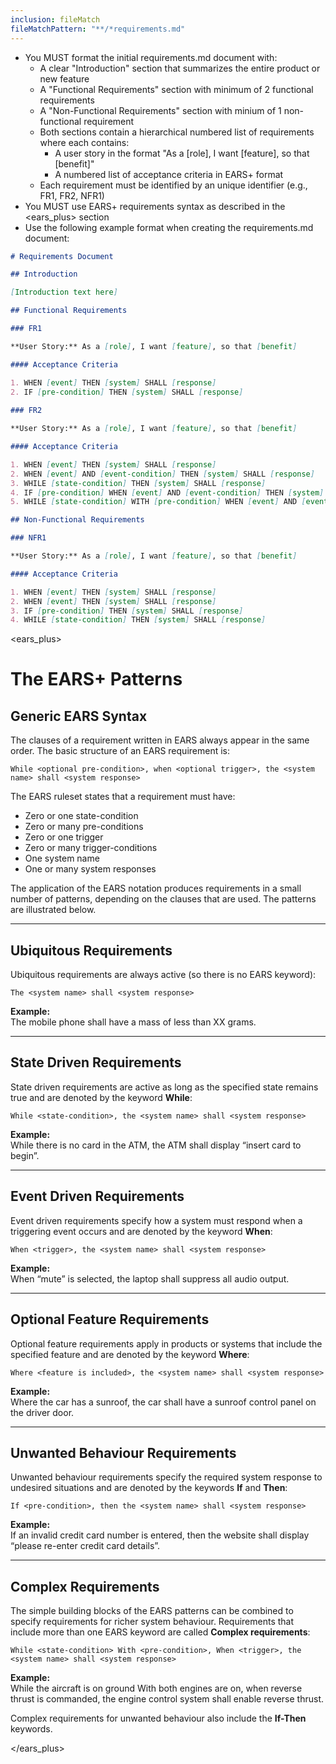 ```yaml
---
inclusion: fileMatch
fileMatchPattern: "**/*requirements.md"
---
```


- You MUST format the initial requirements.md document with:
  - A clear "Introduction" section that summarizes the entire product or new feature
  - A "Functional Requirements" section with minimum of 2 functional requirements 
  - A "Non-Functional Requirements" section with minium of 1 non-functional requirement
  - Both sections contain a hierarchical numbered list of requirements where each contains:
    - A user story in the format "As a [role], I want [feature], so that [benefit]"
    - A numbered list of acceptance criteria in EARS+ format
  - Each requirement must be identified by an unique identifier (e.g., FR1, FR2, NFR1)
- You MUST use EARS+ requirements syntax as described in the <ears_plus> section
- Use the following example format when creating the requirements.md document:
```md
# Requirements Document

## Introduction

[Introduction text here]

## Functional Requirements

### FR1

**User Story:** As a [role], I want [feature], so that [benefit]

#### Acceptance Criteria

1. WHEN [event] THEN [system] SHALL [response]
2. IF [pre-condition] THEN [system] SHALL [response]
  
### FR2

**User Story:** As a [role], I want [feature], so that [benefit]

#### Acceptance Criteria

1. WHEN [event] THEN [system] SHALL [response]
2. WHEN [event] AND [event-condition] THEN [system] SHALL [response]
3. WHILE [state-condition] THEN [system] SHALL [response]
4. IF [pre-condition] WHEN [event] AND [event-condition] THEN [system] SHALL [response]
5. WHILE [state-condition] WITH [pre-condition] WHEN [event] AND [event-condition] THEN [system] SHALL [response]

## Non-Functional Requirements

### NFR1

**User Story:** As a [role], I want [feature], so that [benefit]

#### Acceptance Criteria

1. WHEN [event] THEN [system] SHALL [response]
2. WHEN [event] THEN [system] SHALL [response]
3. IF [pre-condition] THEN [system] SHALL [response]
4. WHILE [state-condition] THEN [system] SHALL [response]
```

<ears_plus>

# The EARS+ Patterns

## Generic EARS Syntax
The clauses of a requirement written in EARS always appear in the same order. The basic structure of an EARS requirement is:

```
While <optional pre-condition>, when <optional trigger>, the <system name> shall <system response>
```

The EARS ruleset states that a requirement must have:  
- Zero or one state-condition
- Zero or many pre-conditions  
- Zero or one trigger
- Zero or many trigger-conditions  
- One system name  
- One or many system responses  

The application of the EARS notation produces requirements in a small number of patterns, depending on the clauses that are used. The patterns are illustrated below.

---

## Ubiquitous Requirements
Ubiquitous requirements are always active (so there is no EARS keyword):

```
The <system name> shall <system response>
```

**Example:**  
The mobile phone shall have a mass of less than XX grams.

---

## State Driven Requirements
State driven requirements are active as long as the specified state remains true and are denoted by the keyword **While**:

```
While <state-condition>, the <system name> shall <system response>
```

**Example:**  
While there is no card in the ATM, the ATM shall display “insert card to begin”.

---

## Event Driven Requirements
Event driven requirements specify how a system must respond when a triggering event occurs and are denoted by the keyword **When**:

```
When <trigger>, the <system name> shall <system response>
```

**Example:**  
When “mute” is selected, the laptop shall suppress all audio output.

---

## Optional Feature Requirements
Optional feature requirements apply in products or systems that include the specified feature and are denoted by the keyword **Where**:

```
Where <feature is included>, the <system name> shall <system response>
```

**Example:**  
Where the car has a sunroof, the car shall have a sunroof control panel on the driver door.

---

## Unwanted Behaviour Requirements
Unwanted behaviour requirements specify the required system response to undesired situations and are denoted by the keywords **If** and **Then**:

```
If <pre-condition>, then the <system name> shall <system response>
```

**Example:**  
If an invalid credit card number is entered, then the website shall display “please re-enter credit card details”.

---

## Complex Requirements
The simple building blocks of the EARS patterns can be combined to specify requirements for richer system behaviour. Requirements that include more than one EARS keyword are called **Complex requirements**:

```
While <state-condition> With <pre-condition>, When <trigger>, the <system name> shall <system response>
```

**Example:**  
While the aircraft is on ground With both engines are on, when reverse thrust is commanded, the engine control system shall enable reverse thrust.

Complex requirements for unwanted behaviour also include the **If-Then** keywords.

</ears_plus>